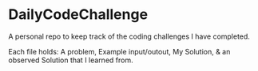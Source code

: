 # DailyCodeChallenge

A personal repo to keep track of the coding challenges I have completed.

Each file holds: A problem, Example input/outout, My Solution, & an observed Solution that I learned from.
